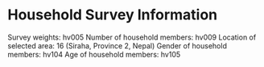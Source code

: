 # Household Survey Information

Survey weights: hv005
Number of household members: hv009
Location of selected area: 16 (Siraha, Province 2, Nepal)
Gender of household members: hv104
Age of household members: hv105
